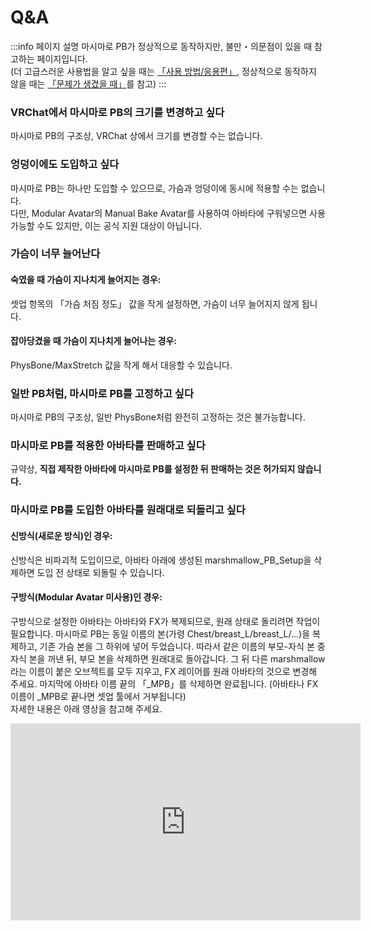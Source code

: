 
# Q&A

:::info 페이지 설명
마시마로 PB가 정상적으로 동작하지만, 불만・의문점이 있을 때 참고하는 페이지입니다.  
(더 고급스러운 사용법을 알고 싶을 때는 [「사용 방법/응용편」](https://wataame89.github.io/documents-wataameya/marshmallowPB/howtouse/addition), 정상적으로 동작하지 않을 때는 [「문제가 생겼을 때」](https://wataame89.github.io/documents-wataameya/marshmallowPB/howtouse/addition)를 참고)
:::

### VRChat에서 마시마로 PB의 크기를 변경하고 싶다

마시마로 PB의 구조상, VRChat 상에서 크기를 변경할 수는 없습니다.

### 엉덩이에도 도입하고 싶다

마시마로 PB는 하나만 도입할 수 있으므로, 가슴과 엉덩이에 동시에 적용할 수는 없습니다.  
다만, Modular Avatar의 Manual Bake Avatar를 사용하여 아바타에 구워넣으면 사용 가능할 수도 있지만, 이는 공식 지원 대상이 아닙니다.

### 가슴이 너무 늘어난다

#### 숙였을 때 가슴이 지나치게 늘어지는 경우:

셋업 항목의 「가슴 처짐 정도」 값을 작게 설정하면, 가슴이 너무 늘어지지 않게 됩니다.

#### 잡아당겼을 때 가슴이 지나치게 늘어나는 경우:

PhysBone/MaxStretch 값을 작게 해서 대응할 수 있습니다.

### 일반 PB처럼, 마시마로 PB를 고정하고 싶다

마시마로 PB의 구조상, 일반 PhysBone처럼 완전히 고정하는 것은 불가능합니다.

### 마시마로 PB를 적용한 아바타를 판매하고 싶다

규약상, **직접 제작한 아바타에 마시마로 PB를 설정한 뒤 판매하는 것은 허가되지 않습니다.**

### 마시마로 PB를 도입한 아바타를 원래대로 되돌리고 싶다

#### 신방식(새로운 방식)인 경우:

신방식은 비파괴적 도입이므로, 아바타 아래에 생성된 marshmallow_PB_Setup을 삭제하면 도입 전 상태로 되돌릴 수 있습니다.

#### 구방식(Modular Avatar 미사용)인 경우:

구방식으로 설정한 아바타는 아바타와 FX가 복제되므로, 원래 상태로 돌리려면 작업이 필요합니다. 마시마로 PB는 동일 이름의 본(가령 Chest/breast_L/breast_L/…)을 복제하고, 기존 가슴 본을 그 하위에 넣어 두었습니다. 따라서 같은 이름의 부모-자식 본 중 자식 본을 꺼낸 뒤, 부모 본을 삭제하면 원래대로 돌아갑니다. 그 뒤 다른 marshmallow라는 이름이 붙은 오브젝트를 모두 지우고, FX 레이어를 원래 아바타의 것으로 변경해 주세요. 마지막에 아바타 이름 끝의 「\_MPB」를 삭제하면 완료됩니다. (아바타나 FX 이름이 \_MPB로 끝나면 셋업 툴에서 거부됩니다)  
자세한 내용은 아래 영상을 참고해 주세요.

<iframe width="560" height="315" src="https://www.youtube.com/embed/Nh1pLiSWz6I?si=6jGZxrHTBik8gz7L" title="YouTube video player" frameBorder="0" allow="accelerometer; autoplay; clipboard-write; encrypted-media; gyroscope; picture-in-picture; web-share" allowFullScreen></iframe>

